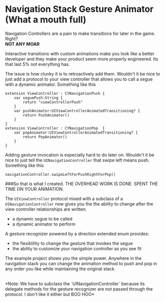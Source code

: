 # Navigation Stack Gesture Animator (What a mouth full)
Navigation Controllers are a pain to make transitions for later in the game. Right?    
**NOT ANY MOAR**


Interactive transitions with custom animations make you look like a better developer and they make your product seem more properly engineered. Its that last 5% not everything has. 

The issue is how clunky it is to retroactively add them.  Wouldn't it be nice to just add a protocol to your view controller that allows you to call a segue with a dynamic animator. Something like this

````
extension ViewController : CYNavigationPush {
    var seguePush:String {
        return "viewControllerPush"
    }
    var pushAnimator:UIViewControllerAnimatedTransitioning? { 
    	return PushAnimator() 
    }
}
extension ViewController : CYNavigationPop  {
    var popAnimator:UIViewControllerAnimatedTransitioning? { 
    	return PopAnimator() 
    }
}
````

Adding gesture invocation is especially hard to do later on. Wouldn't it be nice to just tell the `UINavigationController` that swipe left means push. Something like this

````
navigationController.swipeLeftForPushRightForPop()

````



###So that is what I created. 
THE OVERHEAD WORK IS DONE. SPENT THE TIME ON YOUR ANIMATION. 

The `UIViewController` protocol mixed with a subclass of a `UINavigationController` now gives you the the ability to change after the view controller relationships are written.

- a dynamic segue to be called  
- a dynamic animator to perform  

A gesture recognizer powered by a direction extended enum provides:

- the flexiblility to change the gesture that invokes the segue 
- the ability to customize your navigation controller as you see fit

The example project shows you the simple power. Anywhere in the navigation stack you can change the animation method to push and pop in any order you like while maintaining the original stack.
 
 
<br/>
*Note: We have to subclass the `UINavigationController` because its delegate methods for the gesture recognizer are not passed through the protocol. I don't like it either but BOO HOO*


